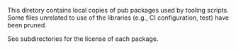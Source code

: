 This diretory contains local copies of pub packages used by tooling scripts.
Some files unrelated to use of the libraries (e.g., CI configuration, test)
have been pruned.

See subdirectories for the license of each package.

